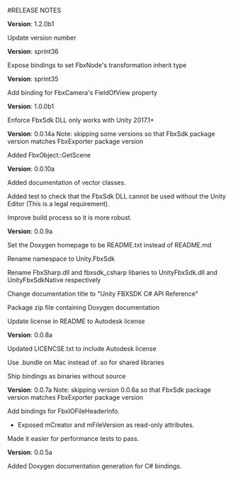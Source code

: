 #RELEASE NOTES

**Version**: 1.2.0b1

Update version number

**Version**: sprint36

Expose bindings to set FbxNode's transformation inherit type

**Version**: sprint35

Add binding for FbxCamera's FieldOfView property

**Version**: 1.0.0b1

Enforce FbxSdk DLL only works with Unity 2017.1+

**Version**: 0.0.14a
Note: skipping some versions so that FbxSdk package version matches FbxExporter package version

Added FbxObject::GetScene

**Version**: 0.0.10a

Added documentation of vector classes.

Added test to check that the FbxSdk DLL cannot be used without the Unity Editor (This is a legal requirement).

Improve build process so it is more robust.

**Version**: 0.0.9a

Set the Doxygen homepage to be README.txt instead of README.md

Rename namespace to Unity.FbxSdk

Rename FbxSharp.dll and fbxsdk_csharp libaries to UnityFbxSdk.dll and UnityFbxSdkNative respectively

Change documentation title to "Unity FBXSDK C# API Reference"

Package zip file containing Doxygen documentation

Update license in README to Autodesk license

**Version**: 0.0.8a

Updated LICENCSE.txt to include Autodesk license

Use .bundle on Mac instead of .so for shared libraries

Ship bindings as binaries without source

**Version**: 0.0.7a
Note: skipping version 0.0.6a so that FbxSdk package version matches FbxExporter package version

Add bindings for FbxIOFileHeaderInfo. 
  - Exposed mCreator and mFileVersion as read-only attributes.

Made it easier for performance tests to pass.

**Version**: 0.0.5a

Added Doxygen documentation generation for C# bindings.